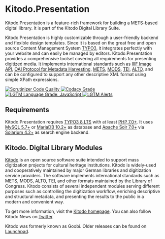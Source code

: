 Kitodo.Presentation
===================

Kitodo.Presentation is a feature-rich framework for building a METS-based digital library. It is part of the Kitodo Digital Library Suite.

Kitodo.Presentation is highly customizable through a user-friendly backend and flexible design templates. Since it is based on the great free and open source Content Management System [TYPO3](https://typo3.org), it integrates perfectly with your website and can easily be managed by editors. Kitodo.Presentation provides a comprehensive toolset covering all requirements for presenting digitized media. It implements international standards such as [IIIF Image API](http://iiif.io/api/image), [OAI Protocol for Metadata Harvesting](http://www.openarchives.org/OAI/openarchivesprotocol.html), [METS](http://www.loc.gov/standards/mets), [MODS](http://www.loc.gov/standards/mods), [TEI](http://www.tei-c.org), [ALTO](http://www.loc.gov/standards/alto), and can be configured to support any other descriptive XML format using simple XPath expressions.

<a href="https://scrutinizer-ci.com/g/kitodo/kitodo-presentation/?branch=master">
  <img alt="Scrutinizer Code Quality" src="https://scrutinizer-ci.com/g/kitodo/kitodo-presentation/badges/quality-score.png?b=master"/>
</a>
<a href="https://www.codacy.com/app/kitodo/kitodo-presentation">
  <img alt="Codacy Grade" src="https://api.codacy.com/project/badge/Grade/1291eba67cb744c9ad04a74883d45d84"/>
</a>
<a href="https://lgtm.com/projects/g/kitodo/kitodo-presentation/context:javascript">
  <img alt="LGTM Language Grade: JavaScript" src="https://img.shields.io/lgtm/grade/javascript/g/kitodo/kitodo-presentation.svg?logo=lgtm&logoWidth=18"/>
</a>
<a href="https://lgtm.com/projects/g/kitodo/kitodo-presentation/alerts/">
  <img alt="LGTM Alerts" src="https://img.shields.io/lgtm/alerts/g/kitodo/kitodo-presentation.svg?logo=lgtm&logoWidth=18"/>
</a>

Requirements
------------

Kitodo.Presentation requires [TYPO3 8 LTS](https://get.typo3.org/8) with at least [PHP 7.0+](https://secure.php.net). It uses [MySQL 5.7+](https://www.mysql.com) or [MariaDB 10.2+](https://mariadb.com) as database and [Apache Solr 7.0+](https://lucene.apache.org/solr) via [Solarium 4.2+](http://www.solarium-project.org/) as search engine backend.

Kitodo. Digital Library Modules
-------------------------------

[Kitodo](https://github.com/kitodo) is an open source software suite intended to support mass digitization projects for cultural heritage institutions. Kitodo is widely-used and cooperatively maintained by major German libraries and digitization service providers. The software implements international standards such as METS, MODS, ALTO, TEI, and other formats maintained by the Library of Congress. Kitodo consists of several independent modules serving different purposes such as controlling the digitization workflow, enriching descriptive and structural metadata, and presenting the results to the public in a modern and convenient way.

To get more information, visit the [Kitodo homepage](https://www.kitodo.org). You can also follow Kitodo News on [Twitter](https://twitter.com/kitodo_org).

Kitodo was formerly known as Goobi. Older releases can be found on [Launchpad](https://launchpad.net/goobi-presentation).
